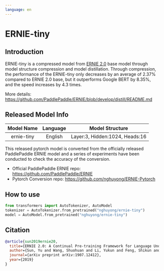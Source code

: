 ```yaml
---
language: en
---
```


# ERNIE-tiny

## Introduction
ERNIE-tiny is a compressed model from [ERNIE 2.0](../ernie-2.0-en) base model through model structure compression and model distillation.
Through compression, the performance of the ERNIE-tiny only decreases by an average of 2.37% compared to ERNIE 2.0 base, 
but it outperforms Google BERT by 8.35%, and the speed increases by 4.3 times.

More details: https://github.com/PaddlePaddle/ERNIE/blob/develop/distill/README.md

## Released Model Info

|Model Name|Language|Model Structure|
|:---:|:---:|:---:|
|ernie-tiny| English |Layer:3, Hidden:1024, Heads:16|

This released pytorch model is converted from the officially released PaddlePaddle ERNIE model and 
a series of experiments have been conducted to check the accuracy of the conversion.

- Official PaddlePaddle ERNIE repo: https://github.com/PaddlePaddle/ERNIE
- Pytorch Conversion repo:  https://github.com/nghuyong/ERNIE-Pytorch

## How to use
```Python
from transformers import AutoTokenizer, AutoModel
tokenizer = AutoTokenizer.from_pretrained("nghuyong/ernie-tiny")
model = AutoModel.from_pretrained("nghuyong/ernie-tiny")
```

## Citation

```bibtex
@article{sun2019ernie20,
  title={ERNIE 2.0: A Continual Pre-training Framework for Language Understanding},
  author={Sun, Yu and Wang, Shuohuan and Li, Yukun and Feng, Shikun and Tian, Hao and Wu, Hua and Wang, Haifeng},
  journal={arXiv preprint arXiv:1907.12412},
  year={2019} 
}
```
